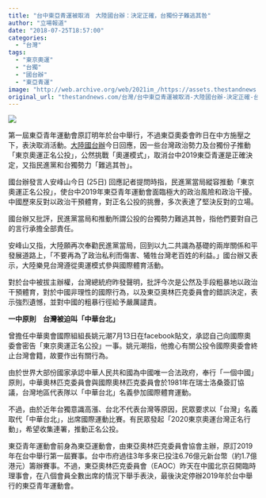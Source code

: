 ```yaml
---
title: "台中東亞青運被取消　大陸國台辦：決定正確，台獨份子難逃其咎"
author: "立場報道"
date: "2018-07-25T18:57:00"
categories:
  - "台灣"
tags:
  - "東京奧運"
  - "台獨"
  - "國台辦"
  - "東亞青運"
image: "http://web.archive.org/web/2021im_/https://assets.thestandnews.com/media/photos/tw-10_14uEd.png"
original_url: "thestandnews.com/台灣/台中東亞青運被取消-大陸國台辦-決定正確-台獨份子難逃其咎"
---
```

![](http://web.archive.org/web/2021im_/https://assets.thestandnews.com/media/photos/tw-10_14uEd.png)

第一屆東亞青年運動會原訂明年於台中舉行，不過東亞奧委會昨日在中方施壓之下，表決取消活動。[大陸國台辦](http://web.archive.org/web/20211229132603/http://www.gwytb.gov.cn/wyly/201807/t20180725_12039804.htm)今日回應，因一些台灣政治勢力及台獨份子推動「東京奧運正名公投」，公然挑戰「奧運模式」，取消台中2019東亞青運是正確決定，又指民進黨和台獨勢力「難逃其咎」。

國台辦發言人安峰山今日 (25日) 回應記者提問時指，民進黨當局縱容推動「東京奧運正名公投」，使台中2019年東亞青年運動會面臨極大的政治風險和政治干擾。中國歷來反對以政治干預體育，對正名公投的挑釁，多次表達了堅決反對的立場。

國台辦又批評，民進黨當局和推動所謂公投的台獨勢力難逃其咎，指他們要對自己的言行承擔全部責任。

安峰山又指，大陸願再次奉勸民進黨當局，回到以九二共識為基礎的兩岸關係和平發展道路上，「不要再為了政治私利而傷害、犧牲台灣老百姓的利益。」國台辦又表示，大陸樂見台灣遵從奧運模式參與國際體育活動。

對於台中被拔主辦權，台灣總統府昨發聲明，批評今次是公然及手段粗暴地以政治干預體育，對於中國非理性的國際行為，以及東亞奧林匹克委員會的錯誤決定，表示強烈遺憾，並對中國的粗暴行徑給予嚴厲譴責。

**一中原則　台灣被迫叫「中華台北」**

曾擔任中華奧會國際組組長姚元潮7月13日在facebook貼文，承認自己向國際奧委會密告「東京奧運正名公投」一事。姚元潮指，他擔心有關公投令國際奧委會終止台灣會籍，故要作出有關行為。

由於世界大部份國家承認中華人民共和國為中國唯一合法政府，奉行「一個中國」原則，中華奧林匹克委員會與國際奧林匹克委員會於1981年在瑞士洛桑簽訂協議，台灣地區代表隊以「中華台北」名義參加國際體育運動。

不過，由於近年台獨意識高漲、台北不代表台灣等原因，民眾要求以「台灣」名義取代「中華台北」，出席國際運動比賽。有民眾發起「2020東京奧運台灣正名行動」，希望收集連署，推動正名公投。

東亞青年運動會前身為東亞運動會，由東亞奧林匹克委員會協會主辦，原訂2019年在台中舉行第一屆賽事。台中市府過往3年多來已投注6.76億元新台幣（約1.7億港元）籌辦賽事。不過，東亞奧林匹克委員會（EAOC）昨天在中國北京召開臨時理事會，在八個會員全數出席的情況下舉手表決，最後決定停辦2019年於台中舉行的東亞青年運動會。